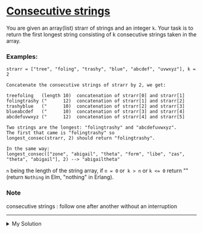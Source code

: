 # [Consecutive strings](https://www.codewars.com/kata/56a5d994ac971f1ac500003e)

You are given an array(list) strarr of strings and an integer `k`. Your task is to return the first longest string consisting of k consecutive strings taken in the array.

### Examples:

```
strarr = ["tree", "foling", "trashy", "blue", "abcdef", "uvwxyz"], k = 2

Concatenate the consecutive strings of strarr by 2, we get:

treefoling   (length 10)  concatenation of strarr[0] and strarr[1]
folingtrashy ("      12)  concatenation of strarr[1] and strarr[2]
trashyblue   ("      10)  concatenation of strarr[2] and strarr[3]
blueabcdef   ("      10)  concatenation of strarr[3] and strarr[4]
abcdefuvwxyz ("      12)  concatenation of strarr[4] and strarr[5]

Two strings are the longest: "folingtrashy" and "abcdefuvwxyz".
The first that came is "folingtrashy" so
longest_consec(strarr, 2) should return "folingtrashy".

In the same way:
longest_consec(["zone", "abigail", "theta", "form", "libe", "zas", "theta", "abigail"], 2) --> "abigailtheta"
```

`n` being the length of the string array, if `n = 0` or` k > n` or `k <= 0` return "" (return `Nothing` in Elm, "nothing" in Erlang).

### Note

consecutive strings : follow one after another without an interruption

---

<details><summary>My Solution</summary>

```js
function longestConsec(arr, k) {
  // Check for invalid input conditions: empty array, k greater than array length, or non-positive k
  if (arr.length === 0 || k > arr.length || k <= 0) return ''

  let consecStr = '' // Variable to store the current consecutive string
  let longestStr = '' // Variable to store the longest consecutive string

  // Iterate through the array to find the longest consecutive string
  for (let i = 0; i <= arr.length - k; i++) {
    consecStr = arr.slice(i, i + k)

    // Compare the length of the current consecutive string with the longest one found so far
    if (consecStr.join('').length > longestStr.length) {
      longestStr = consecStr.join('')
    }
  }

  return longestStr // Return the longest consecutive string
}
```

</details>
